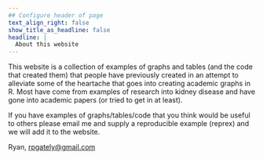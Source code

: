 ```yaml
---
## Configure header of page
text_align_right: false
show_title_as_headline: false
headline: |
  About this website
---
```


<!-- this is a subheadline -->
This website is a collection of examples of graphs and tables (and the code that created them) that people have previously created in an attempt to alleviate some of the heartache that goes into creating academic graphs in R. Most have come from examples of research into kidney disease and have gone into academic papers (or tried to get in at least).

If you have examples of graphs/tables/code that you think would be useful to others please email me and supply a reproducible example (reprex) and we will add it to the website.

Ryan, 
rpgately@gmail.com

